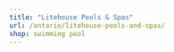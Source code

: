 ```yaml
---
title: "Litehouse Pools & Spas"
url: /ontario/litehouse-pools-and-spas/
shop: swimming pool
---
```

